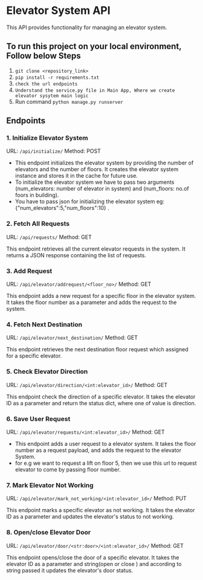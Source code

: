 # Elevator System API

This API provides functionality for managing an elevator system.

## To run this project on your local environment, Follow below Steps
1. `git clone <repository_link>`
2. `pip install -r requirements.txt`
3. `check the url endpoints`
4. `Understand the service.py file in Main App, Where we create elevator sysytem main logic`
5. Run command `python manage.py runserver`

## Endpoints

### 1. Initialize Elevator System

URL: `/api/initialize/`
Method: POST

* This endpoint initializes the elevator system by providing the number of elevators and the number of floors. It creates the elevator system instance and stores it in the cache for future use.
* To initialize the elevator system we have to pass two arguments (num_elevators: number of elevator in system) and (num_floors: no.of foors in building).
* You have to pass json for initializing the elevator system eg: {"num_elevators":5,"num_floors":10} .

### 2. Fetch All Requests

URL: `/api/requests/`
Method: GET

This endpoint retrieves all the current elevator requests in the system. It returns a JSON response containing the list of requests.

### 3. Add Request

URL: `/api/elevator/addrequest/<floor_no>/`
Method: GET

This endpoint adds a new request for a specific floor in the elevator system. It takes the floor number as a parameter and adds the request to the system.

### 4. Fetch Next Destination

URL: `/api/elevator/next_destination/`
Method: GET

This endpoint retrieves the next destination floor request which assigned for a specific elevator.

### 5. Check Elevator Direction

URL: `/api/elevator/direction/<int:elevator_id>/`
Method: GET

This endpoint check the direction of a specific elevator. It takes the elevator ID as a parameter and return the status dict, where one of value is direction.

### 6. Save User Request

URL: `/api/elevator/requests/<int:elevator_id>/`
Method: GET

* This endpoint adds a user request to a elevator system. It takes the floor number as a request payload, and adds the request to the elevator System.
* for e.g we want to request a lift on floor 5, then we use this url to request elevator to come by passing floor number.

### 7. Mark Elevator Not Working

URL: `/api/elevator/mark_not_working/<int:elevator_id>/`
Method: PUT

This endpoint marks a specific elevator as not working. It takes the elevator ID as a parameter and updates the elevator's status to not working.

### 8. Open/close Elevator Door

URL: `/api/elevator/door/<str:door>/<int:elevator_id>/`
Method: GET

This endpoint opens/close the door of a specific elevator. It takes the elevator ID as a parameter and string(open or close ) and according to string passed it updates the elevator's door status.

